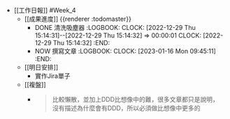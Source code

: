 - [[工作日報]] #Week_4
	- [[成果進度]] {{renderer :todomaster}}
		- DONE 清洗吸塵器
		  :LOGBOOK:
		  CLOCK: [2022-12-29 Thu 15:14:31]--[2022-12-29 Thu 15:14:32] =>  00:00:01
		  CLOCK: [2022-12-29 Thu 15:14:32]
		  :END:
		- NOW  撰寫文章
		  :LOGBOOK:
		  CLOCK: [2023-01-16 Mon 09:45:11]
		  :END:
	- [[明日安排]]
		- 實作Jira單子
	- [[複盤]]
		- > 比較懶散，並加上DDD比想像中的難，很多文章都只是說明，沒有描述為什麼會有DDD，所以必須做比想像中更多的
